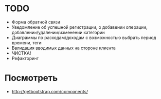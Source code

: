 TODO
====


* Форма обратной связи
* Уведомление об успешной регистрации, о добавении операции, добавлении/удалении/изменении категории
* Диаграммы по расходам/доходам с возможностью выбрать период времени, теги
* Валидация вводимых данных на стороне клиента
* ЧИСТКА!
* Рефакторинг



Посмотреть
==========

* http://getbootstrap.com/components/
